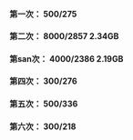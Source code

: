 #### **第一次：** 500/275
#### **第二次：** 8000/2857 2.34GB
#### **第san次：** 4000/2386 2.19GB
#### **第四次：** 300/276
#### **第五次：** 500/336
#### **第六次：** 300/218

